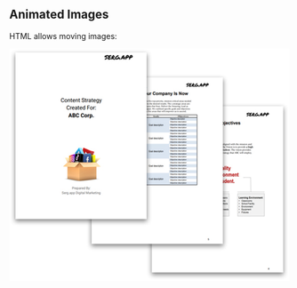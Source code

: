 <!DOCTYPE html>
<html>
<body>

<h2>Animated Images</h2>

<p>HTML allows moving images:</p>

<img src="https://github.com/SergioVispo/testing/blob/main/sample-content-strategy.png" alt="Computer man">

</body>
</html>
